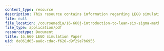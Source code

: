 ```yaml
---
content_type: resource
description: This resource contains information regarding LEGO simulation paper.
file: null
file_location: /coursemedia/16-660j-introduction-to-lean-six-sigma-methods-january-iap-2012/de061d05aa8ccdacf626d9f29e7b6955_MIT16_660JIAP12_sim_paper.pdf
file_type: application/pdf
resourcetype: Document
title: 16.660 LEGO Simulation Paper
uid: de061d05-aa8c-cdac-f626-d9f29e7b6955
---
```

